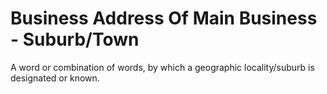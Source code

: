 # Business Address Of Main Business - Suburb/Town
A word or combination of words, by which a geographic locality/suburb is designated or known.